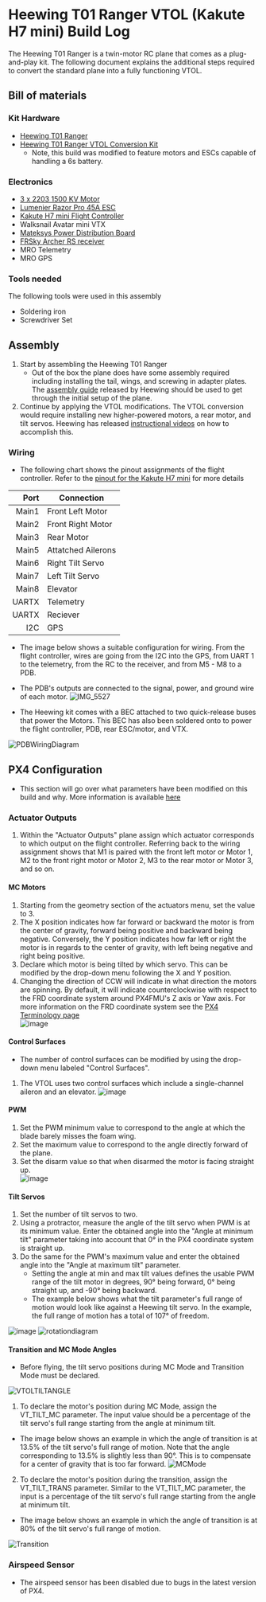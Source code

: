 # Heewing T01 Ranger VTOL (Kakute H7 mini) Build Log
The Heewing T01 Ranger is a twin-motor RC plane that comes as a plug-and-play kit. The following document 
explains the additional steps required to convert the standard plane into a fully functioning VTOL.

## Bill of materials
### Kit Hardware
* [Heewing T01 Ranger](https://www.heewing.com/products/heewing-ranger-t-1-fpv-airplane-730mm-wingspan-epp-with-flight-controller-pnp-pro)
* [Heewing T01 Ranger VTOL Conversion Kit](https://www.heewing.com/products/hee-wing-t1-ranger-vtol-conversion-kit)
  * Note, this build was modified to feature motors and ESCs capable of handling a 6s battery. 
### Electronics
* [3 x 2203 1500 KV Motor](https://stanfpv.com/products/stan-fpv-2203-1500kv-pro-motor)
* [Lumenier Razor Pro 45A ESC](https://www.getfpv.com/lumenier-razor-pro-f3-blheli-32-45a-2-6s-esc.html?utm_source=google&utm_medium=cpc&utm_campaign=DM+-+NB+-+PMax+-+Shop+-+SM+-+ALL&utm_content=pmax_x&utm_keyword=&utm_matchtype=&campaign_id=19697845436&network=x&device=c&gclid=EAIaIQobChMIj73bk4Sg_QIVeQytBh3PZQetEAQYASABEgL_YvD_BwE)
* [Kakute H7 mini Flight Controller](https://shop.holybro.com/kakute-h7-mini_p1308.html)
* Walksnail Avatar mini VTX
* [Mateksys Power Distribution Board](https://www.getfpv.com/mateksys-servo-pdb-w-bec-5-5-36v-to-5-8-2v-svpdb-8s.html)
* [FRSky Archer RS receiver](https://www.frsky-rc.com/product/archer-rs/)
* MRO Telemetry
* MRO GPS
### Tools needed
The following tools were used in this assembly
* Soldering iron
* Screwdriver Set

## Assembly
1. Start by assembling the Heewing T01 Ranger
   * Out of the box the plane does have some assembly required including installing the tail, wings, and screwing in adapter plates.
The [assembly guide](https://cdn.shopifycdn.net/s/files/1/0553/6573/0348/files/T1_PNP_Assembly_Guide.pdf?v=1640164559) released by Heewing
should be used to get through the initial setup of the plane. 
2. Continue by applying the VTOL modifications. The VTOL conversion would require installing new higher-powered motors, a rear motor, and tilt servos. Heewing has released [instructional videos](https://www.heewing.com/products/hee-wing-t1-ranger-vtol-conversion-kit) on how to accomplish this.
   
### Wiring
* The following chart shows the pinout assignments of the flight controller. Refer to the [pinout for the Kakute H7 mini](https://docs.holybro.com/fpv-flight-controller/kakute-h7-mini/pinout) for more details


| Port | Connection       |
|-----:|------------------|
| Main1|Front Left Motor  |
| Main2|Front Right Motor |
| Main3|Rear Motor        |
| Main5|Attatched Ailerons|
| Main6|Right Tilt Servo  |
| Main7|Left Tilt Servo   |
| Main8|Elevator          |
| UARTX|Telemetry         |
| UARTX|Reciever          |
|   I2C|GPS               |

* The image below shows a suitable configuration for wiring. From the flight controller, wires are going from the I2C into the GPS, from UART 1 to the 
telemetry, from the RC to the receiver, and from M5 - M8 to a PDB.
* The PDB's outputs are connected to the signal, power, and ground wire of each motor.
![IMG_5527](https://user-images.githubusercontent.com/117425577/219988439-aa2120e9-12dd-4a75-89a7-9e9a51257035.jpg)





* The Heewing kit comes with a BEC attached to two quick-release buses that power the Motors. This BEC has also been soldered onto to power the
flight controller, PDB, rear ESC/motor, and VTX.  


![PDBWiringDiagram](https://github.com/arguelle/VTOL-at-UNLV/assets/117425577/87c2025d-c730-4a0c-a8af-0ef349c18094)



## PX4 Configuration
* This section will go over what parameters have been modified on this build and why. More information is available [here](https://docs.px4.io/main/en/config/actuators.html)
### Actuator Outputs
1. Within the "Actuator Outputs" plane assign which actuator corresponds to which output on the flight controller. Referring back to the wiring assignment shows that M1 is paired with the front left motor or Motor 1, M2 to the front right motor or Motor 2, M3 to the rear motor or Motor 3, and so on. 
#### MC Motors
1. Starting from the geometry section of the actuators menu, set the value to 3.
2. The X position indicates how far forward or backward the motor is from the center of gravity, forward being positive and backward being negative. Conversely, the Y position indicates how far left or right the motor is in regards to the center of gravity, with left being negative and right being positive.
3. Declare which motor is being tilted by which servo. This can be modified by the drop-down menu following the X and Y position.
4. Changing the direction of CCW will indicate in what direction the motors are spinning. By default, it will indicate counterclockwise with respect to the FRD coordinate system around PX4FMU's Z axis or Yaw axis. For more information on the FRD coordinate system see the [PX4 Terminology page](https://docs.px4.io/main/en/contribute/notation.html)  
![image](https://github.com/arguelle/VTOL-at-UNLV/assets/117425577/b9510f60-84d5-42b6-80e2-de7e818d7d62)  

#### Control Surfaces
   * The number of control surfaces can be modified by using the drop-down menu labeled "Control Surfaces".
1. The VTOL uses two control surfaces which include a single-channel aileron and an elevator.
![image](https://github.com/arguelle/VTOL-at-UNLV/assets/117425577/f7888395-c1ad-4173-8ca6-924d6846bb72)  

#### PWM
1. Set the PWM minimum value to correspond to the angle at which the blade barely misses the foam wing.
2. Set the maximum value to correspond to the angle directly forward of the plane.
3. Set the disarm value so that when disarmed the motor is facing straight up.  
![image](https://github.com/arguelle/VTOL-at-UNLV/assets/117425577/993e17e6-e1ed-4c26-8d37-da0aa8139ffe)  

#### Tilt Servos
1. Set the number of tilt servos to two.
2. Using a protractor, measure the angle of the tilt servo when PWM is at its minimum value. Enter the obtained angle into the "Angle at minimum tilt" parameter taking into account that 0° in the PX4 coordinate system is straight up.
3. Do the same for the PWM's maximum value and enter the obtained angle into the "Angle at maximum tilt" parameter.
   * Setting the angle at min and max tilt values defines the usable PWM range of the tilt motor in degrees, 90° being forward, 0° being straight up, and -90° being backward.  
   * The example below shows what the tilt parameter's full range of motion would look like against a Heewing tilt servo. In the example, the full range of motion has a total of 107° of freedom.

![image](https://github.com/arguelle/VTOL-at-UNLV/assets/117425577/29d4ad1a-d3ca-4543-b36b-55729ed5380f)
![rotationdiagram](https://github.com/arguelle/VTOL-at-UNLV/assets/117425577/704d713d-8f5d-4c8d-98a9-6ec37b909c78)



#### Transition and MC Mode Angles
* Before flying, the tilt servo positions during MC Mode and Transition Mode must be declared.

![VTOLTILTANGLE](https://user-images.githubusercontent.com/117425577/220211260-bbadd5ad-7194-4f5b-94d3-57c7c9989fd9.png)
1. To declare the motor's position during MC Mode, assign the VT_TILT_MC parameter. The input value should be a percentage of the tilt servo's full range starting from the angle at minimum tilt.
* The image below shows an example in which the angle of transition is at 13.5% of the tilt servo's full range of motion. Note that the angle corresponding to 13.5% is slightly less than 90°. This is to compensate for a center of gravity that is too far forward.
![MCMode](https://github.com/arguelle/VTOL-at-UNLV/assets/117425577/0419e594-8cf5-4a09-a096-555fb7534519)



2. To declare the motor's position during the transition, assign the VT_TILT_TRANS parameter. Similar to the VT_TILT_MC parameter, the input is a percentage of the tilt servo's full range starting from the angle at minimum tilt. 
* The image below shows an example in which the angle of transition is at 80% of the tilt servo's full range of motion.

![Transition](https://github.com/arguelle/VTOL-at-UNLV/assets/117425577/055569fc-579f-4236-af71-844f979c4e0c)

### Airspeed Sensor
* The airspeed sensor has been disabled due to bugs in the latest version of PX4.
